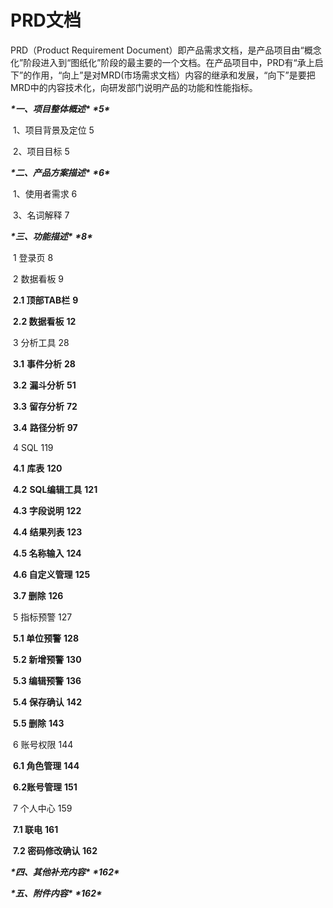 # PRD文档

PRD（Product Requirement Document）即产品需求文档，是产品项目由“概念化”阶段进入到“图纸化”阶段的最主要的一个文档。在产品项目中，PRD有“承上启下”的作用，“向上”是对MRD(市场需求文档）内容的继承和发展，“向下”是要把MRD中的内容技术化，向研发部门说明产品的功能和性能指标。

***\*一、项目整体概述\****	***\*5\****

​	1、项目背景及定位	5

​	2、项目目标	5

***\*二、产品方案描述\****	***\*6\****

​	1、使用者需求	6

​	3、名词解释	7

***\*三、功能描述\****	***\*8\****

​	1 登录页	8

​	2 数据看板	9

​		**2.1 顶部TAB栏**	**9**

​		**2.2 数据看板**	**12**

​	3 分析工具	28

​		**3.1** **事件分析**	**28**

​		**3.2** **漏斗分析**	**51**

​		**3.3** **留存分析**	**72**

​		**3.4** **路径分析**	**97**

​	4 SQL	119

​		**4.1** **库表**	**120**

​		**4.2** **SQL编辑工具**	**121**

​		**4.3 字段说明**	**122**

​		**4.4 结果列表**	**123**

​		**4.5 名称输入**	**124**

​		**4.6 自定义管理**	**125**

​		**3.7 删除**	**126**

​	5 指标预警	127

​		**5.1 单位预警**	**128**

​		**5.2 新增预警**	**130**

​		**5.3 编辑预警**	**136**

​		**5.4 保存确认**	**142**

​		**5.5 删除**	**143**

​	6 账号权限	144

​		**6.1 角色管理**	**144**

​		**6.2账号管理**	**151**

​	7 个人中心	159

​		**7.1 联电**	**161**

​		**7.2 密码修改确认**	**162**

***\*四、其他补充内容\****	***\*162\****

***\*五、附件内容\****	***\*162\****

